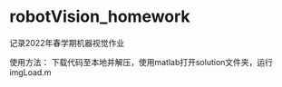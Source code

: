 # robotVision_homework
记录2022年春学期机器视觉作业

















使用方法：
下载代码至本地并解压，使用matlab打开solution文件夹，运行imgLoad.m
